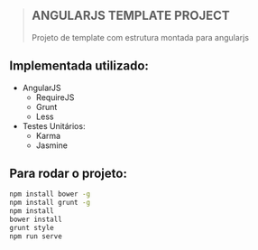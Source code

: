 > ## ANGULARJS TEMPLATE PROJECT
> Projeto de template com estrutura montada para angularjs

## Implementada utilizado: ##

- AngularJS
  - RequireJS
  - Grunt
  - Less
- Testes Unitários:
  - Karma
  - Jasmine

## Para rodar o projeto: ##

```bash
npm install bower -g
npm install grunt -g
npm install
bower install
grunt style
npm run serve
```
